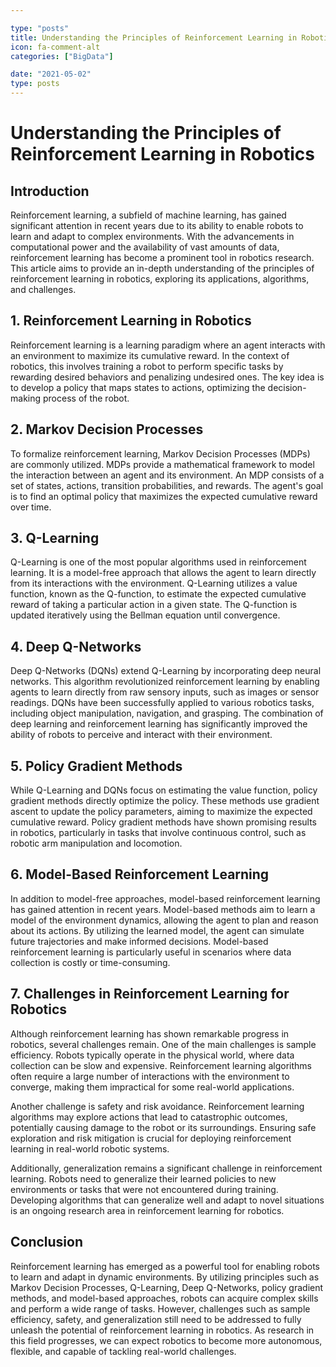 ```yaml
---

type: "posts"
title: Understanding the Principles of Reinforcement Learning in Robotics
icon: fa-comment-alt
categories: ["BigData"]

date: "2021-05-02"
type: posts
---
```





# Understanding the Principles of Reinforcement Learning in Robotics

## Introduction

Reinforcement learning, a subfield of machine learning, has gained significant attention in recent years due to its ability to enable robots to learn and adapt to complex environments. With the advancements in computational power and the availability of vast amounts of data, reinforcement learning has become a prominent tool in robotics research. This article aims to provide an in-depth understanding of the principles of reinforcement learning in robotics, exploring its applications, algorithms, and challenges.

## 1. Reinforcement Learning in Robotics

Reinforcement learning is a learning paradigm where an agent interacts with an environment to maximize its cumulative reward. In the context of robotics, this involves training a robot to perform specific tasks by rewarding desired behaviors and penalizing undesired ones. The key idea is to develop a policy that maps states to actions, optimizing the decision-making process of the robot.

## 2. Markov Decision Processes

To formalize reinforcement learning, Markov Decision Processes (MDPs) are commonly utilized. MDPs provide a mathematical framework to model the interaction between an agent and its environment. An MDP consists of a set of states, actions, transition probabilities, and rewards. The agent's goal is to find an optimal policy that maximizes the expected cumulative reward over time.

## 3. Q-Learning

Q-Learning is one of the most popular algorithms used in reinforcement learning. It is a model-free approach that allows the agent to learn directly from its interactions with the environment. Q-Learning utilizes a value function, known as the Q-function, to estimate the expected cumulative reward of taking a particular action in a given state. The Q-function is updated iteratively using the Bellman equation until convergence.

## 4. Deep Q-Networks

Deep Q-Networks (DQNs) extend Q-Learning by incorporating deep neural networks. This algorithm revolutionized reinforcement learning by enabling agents to learn directly from raw sensory inputs, such as images or sensor readings. DQNs have been successfully applied to various robotics tasks, including object manipulation, navigation, and grasping. The combination of deep learning and reinforcement learning has significantly improved the ability of robots to perceive and interact with their environment.

## 5. Policy Gradient Methods

While Q-Learning and DQNs focus on estimating the value function, policy gradient methods directly optimize the policy. These methods use gradient ascent to update the policy parameters, aiming to maximize the expected cumulative reward. Policy gradient methods have shown promising results in robotics, particularly in tasks that involve continuous control, such as robotic arm manipulation and locomotion.

## 6. Model-Based Reinforcement Learning

In addition to model-free approaches, model-based reinforcement learning has gained attention in recent years. Model-based methods aim to learn a model of the environment dynamics, allowing the agent to plan and reason about its actions. By utilizing the learned model, the agent can simulate future trajectories and make informed decisions. Model-based reinforcement learning is particularly useful in scenarios where data collection is costly or time-consuming.

## 7. Challenges in Reinforcement Learning for Robotics

Although reinforcement learning has shown remarkable progress in robotics, several challenges remain. One of the main challenges is sample efficiency. Robots typically operate in the physical world, where data collection can be slow and expensive. Reinforcement learning algorithms often require a large number of interactions with the environment to converge, making them impractical for some real-world applications.

Another challenge is safety and risk avoidance. Reinforcement learning algorithms may explore actions that lead to catastrophic outcomes, potentially causing damage to the robot or its surroundings. Ensuring safe exploration and risk mitigation is crucial for deploying reinforcement learning in real-world robotic systems.

Additionally, generalization remains a significant challenge in reinforcement learning. Robots need to generalize their learned policies to new environments or tasks that were not encountered during training. Developing algorithms that can generalize well and adapt to novel situations is an ongoing research area in reinforcement learning for robotics.

## Conclusion

Reinforcement learning has emerged as a powerful tool for enabling robots to learn and adapt in dynamic environments. By utilizing principles such as Markov Decision Processes, Q-Learning, Deep Q-Networks, policy gradient methods, and model-based approaches, robots can acquire complex skills and perform a wide range of tasks. However, challenges such as sample efficiency, safety, and generalization still need to be addressed to fully unleash the potential of reinforcement learning in robotics. As research in this field progresses, we can expect robotics to become more autonomous, flexible, and capable of tackling real-world challenges.